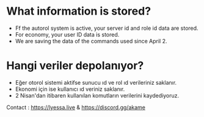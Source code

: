 # What information is stored?
- Ff the autorol system is active, your server id and role id data are stored.
- For economy, your user ID data is stored.
- We are saving the data of the commands used since April 2.

# Hangi veriler depolanıyor?
- Eğer otorol sistemi aktifse sunucu ıd ve rol ıd verileriniz saklanır.
- Ekonomi için ise kullanıcı ıd veriniz saklanır.
- 2 Nisan'dan itibaren kullanılan komutların verilerini kaydediyoruz.


Contact : https://lyessa.live & https://discord.gg/akame
